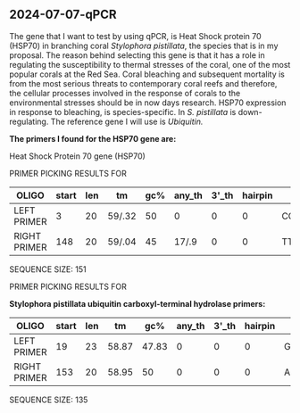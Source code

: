 ﻿## 2024-07-07-qPCR 

The gene that I want to test by using qPCR, is Heat Shock protein 70 (HSP70) in branching coral *Stylophora pistillata*, the species that is in my proposal. The reason behind selecting this gene is that it has a role in regulating the susceptibility to thermal stresses of the coral, one of the most popular corals at the Red Sea. Coral bleaching and subsequent mortality is from the most serious threats to contemporary coral reefs and therefore, the cellular processes involved in the response of corals to the environmental stresses should be in now days research. HSP70 expression in response to bleaching, is species-specific. In *S. pistillata* is down-regulating. The reference gene I will use is *Ubiquitin.*

**The primers I found for the HSP70 gene are:** 

Heat Shock Protein 70 gene (HSP70)

PRIMER PICKING RESULTS FOR

| OLIGO | start | len | tm | gc% | any_th |3'_th | hairpin | seq |  
|-------| ------|-----|-----|-----|------|------|-------|----------|
|LEFT PRIMER|3|20|59/.32|50|0|0|0|CCAACCCAAAATCCTTGCGT| 
|RIGHT PRIMER|148|20|59/.04|45|17/.9|0|0|TTCAAATTTGGCGCGGGTTA|

SEQUENCE SIZE: 151

PRIMER PICKING RESULTS FOR

**Stylophora pistillata ubiquitin carboxyl-terminal hydrolase primers:**

| OLIGO | start | len | tm | gc% | any_th |3'_th | hairpin | seq |  
|-------| ------|-----|-----|-----|------|------|-------|----------|
|LEFT PRIMER|19|23|58.87|47.83|0|0|0|GAGGATGTGACTCGACTATCTGA| 
|RIGHT PRIMER|153|20|58.95|50|0|0|0|AACAGCACTTCCGTCTACCA|

SEQUENCE SIZE: 135





